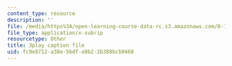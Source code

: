 ```yaml
---
content_type: resource
description: ''
file: /media/https%3A/open-learning-course-data-rc.s3.amazonaws.com/8-701-introduction-to-nuclear-and-particle-physics-fall-2020/fc9e8712a38e5bdfa8b22b388bcb0468_2KQrWenxujU.vtt
file_type: application/x-subrip
resourcetype: Other
title: 3play caption file
uid: fc9e8712-a38e-5bdf-a8b2-2b388bcb0468
---
```

